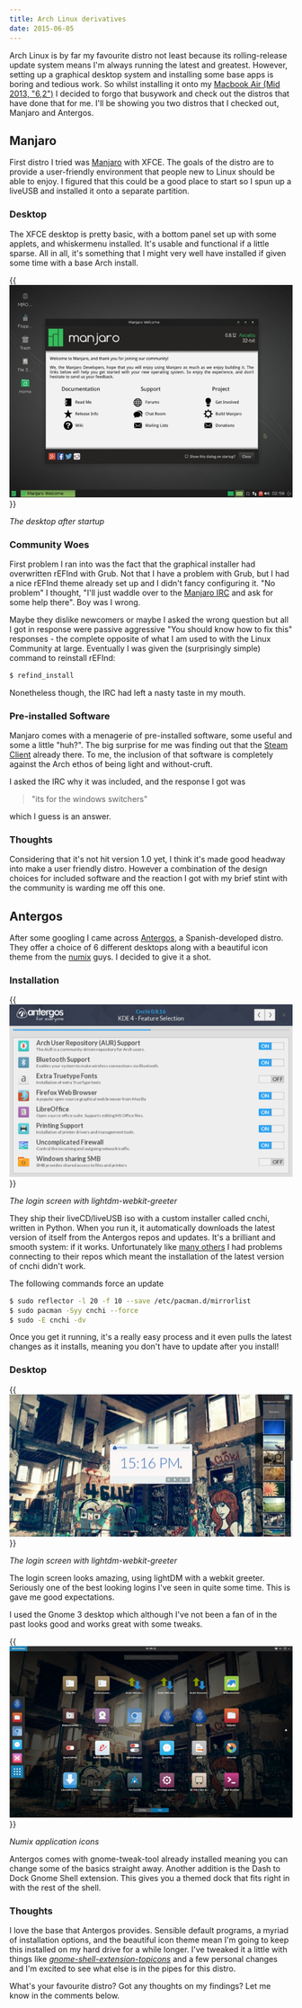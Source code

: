 ```yaml
---
title: Arch Linux derivatives
date: 2015-06-05
---
```


Arch Linux is by far my favourite distro not least because its rolling-release update system means I'm always running the latest and greatest. However, setting up a graphical desktop system and installing some base apps is boring and tedious work. So whilst installing it onto my [Macbook Air (Mid 2013, "6,2")](https://wiki.archlinux.org/index.php/MacBook#Mid_2013_13.22_-_Version_6.2C2) I decided to forgo that busywork and check out the distros that have done that for me. I'll be showing you two distros that I checked out, Manjaro and Antergos.

## Manjaro
First distro I tried was [Manjaro](https://manjaro.github.io/) with XFCE. The goals of the distro are to provide a user-friendly environment that people new to Linux should be able to enjoy. I figured that this could be a good place to start so I spun up a liveUSB and installed it onto a separate partition.

### Desktop
The XFCE desktop is pretty basic, with a bottom panel set up with some applets, and whiskermenu installed. It's usable and functional if a little sparse. All in all, it's something that I might very well have installed if given some time with a base Arch install.

{{<img src="manjaro-0.8.12-xfce.jpg" alt="Manjaro XFCE Desktop" >}}

*The desktop after startup*

### Community Woes
First problem I ran into was the fact that the graphical installer had overwritten rEFInd with Grub. Not that I have a problem with Grub, but I had a nice rEFInd theme already set up and I didn't fancy configuring it. "No problem" I thought, "I'll just waddle over to the [Manjaro IRC](https://wiki.manjaro.org/index.php?title=Manjaro_IRC) and ask for some help there". Boy was I wrong.

Maybe they dislike newcomers or maybe I asked the wrong question but all I got in response were passive aggressive "You should know how to fix this" responses - the complete opposite of what I am used to with the Linux Community at large. Eventually I was given the (surprisingly simple) command to reinstall rEFInd:

``` bash
$ refind_install
```

Nonetheless though, the IRC had left a nasty taste in my mouth.

### Pre-installed Software
Manjaro comes with a menagerie of pre-installed software, some useful and some a little "huh?". The big surprise for me was finding out that the [Steam Client](https://store.steampowered.com) already there. To me, the inclusion of that software is completely against the Arch ethos of being light and without-cruft.

I asked the IRC why it was included, and the response I got was
>"its for the windows switchers"

which I guess is an answer.

### Thoughts
Considering that it's not hit version 1.0 yet, I think it's made good headway into make a user friendly distro. However a combination of the design choices for included software and the reaction I got with my brief stint with the community is warding me off this one.

## Antergos
After some googling I came across [Antergos](http://antergos.com), a Spanish-developed distro. They offer a choice of 6 different desktops along with a beautiful icon theme from the [numix](https://numixproject.org/) guys. I decided to give it a shot.

### Installation
{{<img src="antergos-install.png" alt="Atergos Installer" >}}

*The login screen with lightdm-webkit-greeter*

They ship their liveCD/liveUSB iso with a custom installer called cnchi, written in Python. When you run it, it automatically downloads the latest version of itself from the Antergos repos and updates. It's a brilliant and smooth system: if it works. Unfortunately like [many others](http://forum.antergos.com/topic/1909/cnchi-never-load-after-update) I had problems connecting to their repos which meant the installation of the latest version of cnchi didn't work.

The following commands force an update
``` bash
$ sudo reflector -l 20 -f 10 --save /etc/pacman.d/mirrorlist
$ sudo pacman -Syy cnchi --force
$ sudo -E cnchi -dv
```

Once you get it running, it's a really easy process and it even pulls the latest changes as it installs, meaning you don't have to update after you install!

### Desktop
{{<img src="lightdm.jpg" alt="Atergos Login Screen" >}}

*The login screen with lightdm-webkit-greeter*

The login screen looks amazing, using lightDM with a webkit greeter. Seriously one of the best looking logins I've seen in quite some time. This is gave me good expectations.

I used the Gnome 3 desktop which although I've not been a fan of in the past looks good and works great with some tweaks.

{{<img src="antergos-icons.png" alt="Numix Icons" >}}

*Numix application icons*

Antergos comes with gnome-tweak-tool already installed meaning you can change some of the basics straight away. Another addition is the Dash to Dock Gnome Shell extension. This gives you a themed dock that fits right in with the rest of the shell.

### Thoughts
I love the base that Antergos provides. Sensible default programs, a myriad of installation options, and the beautiful icon theme mean I'm going to keep this installed on my hard drive for a while longer. I've tweaked it a little with things like [*gnome-shell-extension-topicons*](https://aur.archlinux.org/packages/gnome-shell-extension-topicons/) and a few personal changes and I'm excited to see what else is in the pipes for this distro.

What's your favourite distro? Got any thoughts on my findings? Let me know in the comments below.

